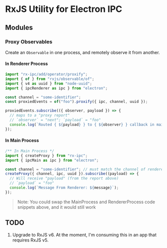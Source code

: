 # RxJS Utility for Electron IPC

## Modules

### Proxy Observables

Create an `Observable` in one process, and remotely observe it from another.

#### In Renderer Process
```javascript
import "rx-ipc/add/operator/proxify";
import { of } from "rxjs/observable/of";
import { v4 as uuid } from "node-uuid";
import { ipcRenderer as ipc } from "electron";

const channel = "some-identifier";
const proxiedEvents = of("foo").proxify({ ipc, channel, uuid });

proxiedEvents.subscribe(({ observer, payload }) => {
  // maps to a "proxy report"
  // `observer` = "next"; `payload` = "foo"
  console.log(`Routed { ${payload} } to { ${observer} } callback in main`);
});
```

#### In Main Process
```javascript
/** In Main Process */
import { createProxy } from "rx-ipc";
import { ipcMain as ipc } from "electron";

const channel = "some-identifier"; // must match the channel of renderer
createProxy({ channel, ipc, uuid }).subscribe((payload) => {
  // Will receive "payload" (from the report above)
  // `payload` = "foo"
  console.log(`Message From Renderer: ${message}`);
});
```

> Note: You could swap the MainProcess and RendererProcess code snippets above, and it would still work

## TODO

1. Upgrade to RxJS v6. At the moment, I'm consuming this in an app that requires RxJS v5.
